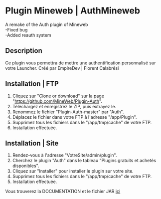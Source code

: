 # Plugin Mineweb | AuthMineweb
A remake of the Auth plugin of Mineweb  
-Fixed bug  
-Added reauth system

## Description
Ce plugin vous permettra de mettre une authentification personnalisé sur votre Launcher. 
Créé par EmpireDev | Florent Calabrési

## Installation | FTP
1. Cliquez sur "Clone or download" sur la page "https://github.com/MineWeb/Plugin-Auth".
2. Téléchargez et enregistrez le ZIP, puis extrayez le.
3. Renommez le fichier "Plugin-Auth-master" par "Auth".
4. Déplacez le fichier dans votre FTP à l'adresse "/app/Plugin".
5. Supprimez tous les fichiers dans le "/app/tmp/cache" de votre FTP.
6. Installation effectuée.

## Installation | Site
1. Rendez-vous à l'adresse "VotreSite/admin/plugin".
2. Cherchez le plugin "Auth" dans le tableau "Plugins gratuits et achetés disponibles".
3. Cliquez sur "Installer" pour installer le plugin sur votre site.
4. Supprimez tous les fichiers dans le "/app/tmp/cache" de votre FTP.
5. Installation effectuée.


Vous trouverez la DOCUMENTATION et le fichier JAR [ici](https://github.com/Holo795/Mineweb_Plugin-Auth/tree/master/Documentation)
